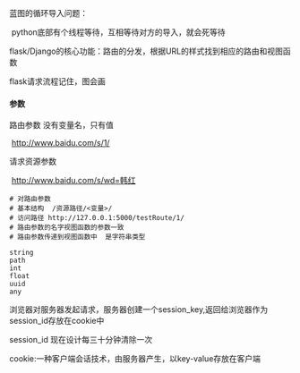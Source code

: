 蓝图的循环导入问题：

​	python底部有个线程等待，互相等待对方的导入，就会死等待

flask/Django的核心功能：路由的分发，根据URL的样式找到相应的路由和视图函数

flask请求流程记住，图会画

#### 参数

路由参数  没有变量名，只有值

​	http://www.baidu.com/s/1/

请求资源参数

​	http://www.baidu.com/s/wd=韩红

```
# 对路由参数
# 基本结构  /资源路径/<变量>/
# 访问路径 http://127.0.0.1:5000/testRoute/1/
# 路由参数的名字视图函数的参数一致
# 路由参数传递到视图函数中  是字符串类型

string
path
int
float
uuid
any
```

浏览器对服务器发起请求，服务器创建一个session_key,返回给浏览器作为session_id存放在cookie中

session_id 现在设计每三十分钟清除一次

cookie:一种客户端会话技术，由服务器产生，以key-value存放在客户端

